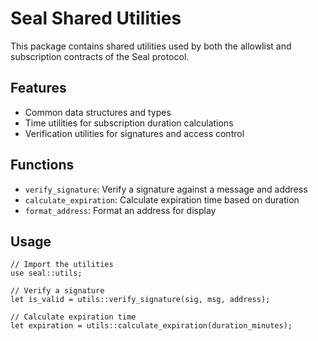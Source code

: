 # Seal Shared Utilities

This package contains shared utilities used by both the allowlist and subscription contracts of the Seal protocol.

## Features

- Common data structures and types
- Time utilities for subscription duration calculations
- Verification utilities for signatures and access control

## Functions

- `verify_signature`: Verify a signature against a message and address
- `calculate_expiration`: Calculate expiration time based on duration
- `format_address`: Format an address for display

## Usage

```move
// Import the utilities
use seal::utils;

// Verify a signature
let is_valid = utils::verify_signature(sig, msg, address);

// Calculate expiration time
let expiration = utils::calculate_expiration(duration_minutes);
```
